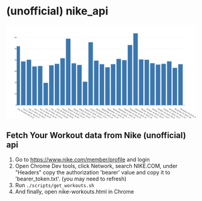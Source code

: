 # (unofficial) nike_api

![Nike Workout Data Example](Images/workouts-example.png)
## Fetch Your Workout data from Nike (unofficial) api
1.  Go to https://www.nike.com/member/profile and login
1.  Open Chrome Dev tools, click Network, search NIKE.COM, under "Headers" copy the authorization 'bearer' value and copy it to 'bearer_token.txt'. (you may need to refresh)
1.  Run `./scripts/get_workouts.sh`
1.  And finally, open nike-workouts.html in Chrome
